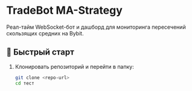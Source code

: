# TradeBot MA-Strategy

Реал-тайм WebSocket-бот и дашборд для мониторинга пересечений скользящих средних на Bybit.

## 🚀 Быстрый старт

1. Клонировать репозиторий и перейти в папку:
   ```bash
   git clone <repo-url>
   cd тест

